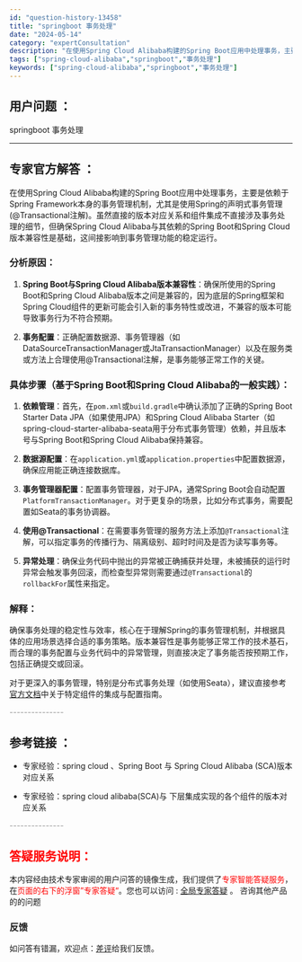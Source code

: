 ```yaml
---
id: "question-history-13458"
title: "springboot 事务处理"
date: "2024-05-14"
category: "expertConsultation"
description: "在使用Spring Cloud Alibaba构建的Spring Boot应用中处理事务，主要是依赖于Spring Framework本身的事务管理机制，尤其是使用Spring的声明式事务管理(@Transactional注解)。虽然直接的版本对应关系和组件集成不直接涉及事务处理的细节，但确保Spr"
tags: ["spring-cloud-alibaba","springboot","事务处理"]
keywords: ["spring-cloud-alibaba","springboot","事务处理"]
---
```


## 用户问题 ： 
 springboot 事务处理  

---------------
## 专家官方解答 ：

在使用Spring Cloud Alibaba构建的Spring Boot应用中处理事务，主要是依赖于Spring Framework本身的事务管理机制，尤其是使用Spring的声明式事务管理(@Transactional注解)。虽然直接的版本对应关系和组件集成不直接涉及事务处理的细节，但确保Spring Cloud Alibaba与其依赖的Spring Boot和Spring Cloud版本兼容性是基础，这间接影响到事务管理功能的稳定运行。

### 分析原因：

1. **Spring Boot与Spring Cloud Alibaba版本兼容性**：确保所使用的Spring Boot和Spring Cloud Alibaba版本之间是兼容的，因为底层的Spring框架和Spring Cloud组件的更新可能会引入新的事务特性或改进，不兼容的版本可能导致事务行为不符合预期。

2. **事务配置**：正确配置数据源、事务管理器（如DataSourceTransactionManager或JtaTransactionManager）以及在服务类或方法上合理使用@Transactional注解，是事务能够正常工作的关键。

### 具体步骤（基于Spring Boot和Spring Cloud Alibaba的一般实践）：

1. **依赖管理**：首先，在`pom.xml`或`build.gradle`中确认添加了正确的Spring Boot Starter Data JPA（如果使用JPA）和Spring Cloud Alibaba Starter（如spring-cloud-starter-alibaba-seata用于分布式事务管理）依赖，并且版本号与Spring Boot和Spring Cloud Alibaba保持兼容。

2. **数据源配置**：在`application.yml`或`application.properties`中配置数据源，确保应用能正确连接数据库。

3. **事务管理器配置**：配置事务管理器，对于JPA，通常Spring Boot会自动配置`PlatformTransactionManager`。对于更复杂的场景，比如分布式事务，需要配置如Seata的事务协调器。

4. **使用@Transactional**：在需要事务管理的服务方法上添加`@Transactional`注解，可以指定事务的传播行为、隔离级别、超时时间及是否为读写事务等。

5. **异常处理**：确保业务代码中抛出的异常被正确捕获并处理，未被捕获的运行时异常会触发事务回滚，而检查型异常则需要通过`@Transactional`的`rollbackFor`属性来指定。

### 解释：

确保事务处理的稳定性与效率，核心在于理解Spring的事务管理机制，并根据具体的应用场景选择合适的事务策略。版本兼容性是事务能够正常工作的技术基石，而合理的事务配置与业务代码中的异常管理，则直接决定了事务能否按预期工作，包括正确提交或回滚。

对于更深入的事务管理，特别是分布式事务处理（如使用Seata），建议直接参考[官方文档](https://sca.aliyun.com/docs/2023/overview/version-explain/)中关于特定组件的集成与配置指南。


<font color="#949494">---------------</font> 


## 参考链接 ：

* 专家经验：spring cloud 、Spring Boot 与 Spring Cloud Alibaba (SCA)版本对应关系 
 
 * 专家经验：spring cloud alibaba(SCA)与 下层集成实现的各个组件的版本对应关系 


 <font color="#949494">---------------</font> 
 


## <font color="#FF0000">答疑服务说明：</font> 

本内容经由技术专家审阅的用户问答的镜像生成，我们提供了<font color="#FF0000">专家智能答疑服务</font>，在<font color="#FF0000">页面的右下的浮窗”专家答疑“</font>。您也可以访问 : [全局专家答疑](https://answer.opensource.alibaba.com/docs/intro) 。 咨询其他产品的的问题

### 反馈
如问答有错漏，欢迎点：[差评](https://ai.nacos.io/user/feedbackByEnhancerGradePOJOID?enhancerGradePOJOId=13459)给我们反馈。

